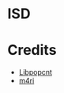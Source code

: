 # ISD

# Credits

* [Libpopcnt](https://github.com/kimwalisch/libpopcnt)
* [m4ri](https://bitbucket.org/malb/m4ri/src/master/)
